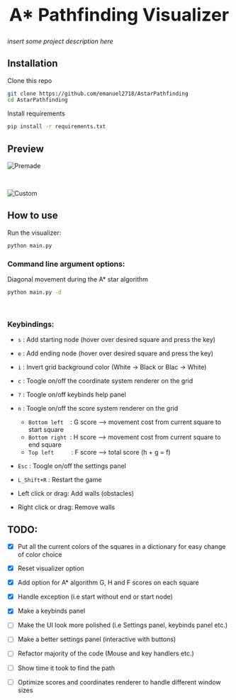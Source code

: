 <h1 align="center" style="font-size: 2.5rem;">
A* Pathfinding Visualizer
</h1>


*insert some project description here*

## Installation

Clone this repo

```bash
git clone https://github.com/emanuel2718/AstarPathfinding
cd AstarPathfinding
```

Install requirements

```bash
pip install -r requirements.txt
```

## Preview

![Premade](videos/premade.gif)

&nbsp;
&nbsp;

![Custom](videos/custom.gif)



## How to use
Run the visualizer:
```bash
python main.py
```
### Command line argument options:

Diagonal movement during the A* star algorithm
```bash
python main.py -d
```

&nbsp;
### Keybindings:

- `s` : Add starting node (hover over desired square and press the key)

- `e` : Add ending node (hover over desired square and press the key)

- `i` : Invert grid background color (White -> Black or Blac -> White)

- `c` : Toogle on/off the coordinate system renderer on the grid

- `?` : Toogle on/off keybinds help panel

- `n` : Toogle on/off the score system renderer on the grid
    - `Bottom left` &nbsp; &nbsp;: G score --> movement cost from current square to start square
    - `Bottom right`&nbsp; : H score --> movement cost from current square to end square
    - `Top left`&nbsp; &nbsp; &nbsp; &nbsp; &nbsp; : F score --> total score (h + g = f)
&nbsp;
- `Esc` : Toogle on/off the settings panel

- `L_Shift+R` : Restart the game


- Left click or drag: Add walls (obstacles)
- Right click or drag: Remove walls

## TODO:

- [x] Put all the current colors of the squares in a dictionary for easy change of color choice
- [x] Reset visualizer option
- [x] Add option for A* algorithm G, H and F scores on each square
- [x] Handle exception (i.e start without end or start node)
- [x] Make a keybinds panel
- [ ] Make the UI look more polished (i.e Settings panel, keybinds panel etc.)
- [ ] Make a better settings panel (interactive with buttons)
- [ ] Refactor majority of the code (Mouse and key handlers etc.)
- [ ] Show time it took to find the path
- [ ] Optimize scores and coordinates renderer to handle different window sizes



